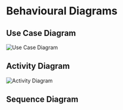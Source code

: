 # Behavioural Diagrams 
## Use Case Diagram
![Use Case Diagram]()
## Activity Diagram
![Activity Diagram]()
## Sequence Diagram
